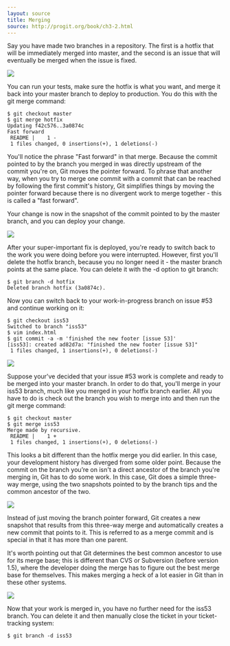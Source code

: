 ```yaml
---
layout: source
title: Merging
source: http://progit.org/book/ch3-2.html
---
```


Say you have made two branches in a repository. The first is a hotfix that will be immediately merged into master, and the second is an issue that will eventually be merged when the issue is fixed.

![](http://progit.org/figures/ch3/18333fig0313-tn.png)

You can run your tests, make sure the hotfix is what you want, and merge it back into your master branch to deploy to production. You do this with the git merge command:

    $ git checkout master
    $ git merge hotfix
    Updating f42c576..3a0874c
    Fast forward
     README |    1 -
     1 files changed, 0 insertions(+), 1 deletions(-)

You'll notice the phrase "Fast forward" in that merge. Because the commit pointed to by the branch you merged in was directly upstream of the commit you're on, Git moves the pointer forward. To phrase that another way, when you try to merge one commit with a commit that can be reached by following the first commit's history, Git simplifies things by moving the pointer forward because there is no divergent work to merge together - this is called a "fast forward".

Your change is now in the snapshot of the commit pointed to by the master branch, and you can deploy your change.

![](http://progit.org/figures/ch3/18333fig0314-tn.png)

After your super-important fix is deployed, you're ready to switch back to the work you were doing before you were interrupted. However, first you'll delete the hotfix branch, because you no longer need it - the master branch points at the same place. You can delete it with the -d option to git branch:

    $ git branch -d hotfix
    Deleted branch hotfix (3a0874c).

Now you can switch back to your work-in-progress branch on issue #53 and continue working on it:

    $ git checkout iss53
    Switched to branch "iss53"
    $ vim index.html
    $ git commit -a -m 'finished the new footer [issue 53]'
    [iss53]: created ad82d7a: "finished the new footer [issue 53]"
     1 files changed, 1 insertions(+), 0 deletions(-)

![](http://progit.org/figures/ch3/18333fig0315-tn.png)

Suppose your've decided that your issue #53 work is complete and ready to be merged into your master branch. In order to do that, you'll merge in your iss53 branch, much like you merged in your hotfix branch earlier. All you have to do is check out the branch you wish to merge into and then run the git merge command:

    $ git checkout master
    $ git merge iss53
    Merge made by recursive.
     README |    1 +
     1 files changed, 1 insertions(+), 0 deletions(-)

This looks a bit different than the hotfix merge you did earlier. In this case, your development history has diverged from some older point. Because the commit on the branch you’re on isn't a direct ancestor of the branch you're merging in, Git has to do some work. In this case, Git does a simple three-way merge, using the two snapshots pointed to by the branch tips and the common ancestor of the two. 

![](http://progit.org/figures/ch3/18333fig0316-tn.png)

Instead of just moving the branch pointer forward, Git creates a new snapshot that results from this three-way merge and automatically creates a new commit that points to it. This is referred to as a merge commit and is special in that it has more than one parent.

It's worth pointing out that Git determines the best common ancestor to use for its merge base; this is different than CVS or Subversion (before version 1.5), where the developer doing the merge has to figure out the best merge base for themselves. This makes merging a heck of a lot easier in Git than in these other systems.

![](http://progit.org/figures/ch3/18333fig0317-tn.png)

Now that your work is merged in, you have no further need for the iss53 branch. You can delete it and then manually close the ticket in your ticket-tracking system:

    $ git branch -d iss53
